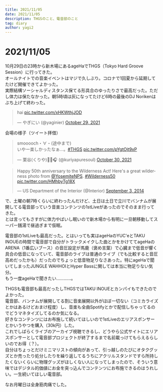 ```yaml
---
title: 2021/11/05
date: 2021/11/05
description: THGSのこと、電音部のこと
tag: diary
author: yagi2
---
```


# 2021/11/05  
10月29日の23時から新木場にあるageHaでTHGS（Tokyo Hard Groove Session）に行ってきた。  
オールナイトでの音楽イベントはマジで久しぶり。コロナで1回夏から延期してたけど開催できてよかった。  
実際結構ソーシャルディスタンス保てる形具合のゆったりさで最高だった。ただし体力は保たなかった。朝5時頃は灰になってたけど6時の最後のDJ Norikenはぶち上げて終わった。  
<blockquote class="twitter-tweet"><p lang="und" dir="ltr">hai <a href="https://t.co/xHKWthjJOD">pic.twitter.com/xHKWthjJOD</a></p>&mdash; やぎにい (@yaginier) <a href="https://twitter.com/yaginier/status/1454082717251878912?ref_src=twsrc%5Etfw">October 29, 2021</a></blockquote> <script async src="https://platform.twitter.com/widgets.js" charset="utf-8"></script>  
  
  
会場の様子（ツイート拝借）  
<blockquote class="twitter-tweet" hide-media="false"><p lang="ja" dir="ltr">smooooch・∀・(途中まで)<br />いやー楽しかったなぁ...。<a href="https://twitter.com/hashtag/THGS?src=hash&amp;ref_src=twsrc%5Etfw">#THGS</a> <a href="https://t.co/pYgtOjt9xP">pic.twitter.com/pYgtOjt9xP</a></p>&mdash; 栗谷(くりや)🍞🍊🎧️ (@kuriyapuresoul) <a href="https://twitter.com/kuriyapuresoul/status/1454402613336625153?ref_src=twsrc%5Etfw">October 30, 2021</a></blockquote> <script async src="https://platform.twitter.com/widgets.js" charset="utf-8"></script>  
  
<blockquote class="twitter-tweet"><p lang="en" dir="ltr">Happy 50th anniversary to the Wilderness Act! Here&#39;s a great wilderness photo from <a href="https://twitter.com/YosemiteNPS?ref_src=twsrc%5Etfw">@YosemiteNPS</a>. <a href="https://twitter.com/hashtag/Wilderness50?src=hash&amp;ref_src=twsrc%5Etfw">#Wilderness50</a> <a href="http://t.co/HMhbyTg18X">pic.twitter.com/HMhbyTg18X</a></p>&mdash; US Department of the Interior (@Interior) <a href="https://twitter.com/Interior/status/507185938620219395?ref_src=twsrc%5Etfw">September 3, 2014</a></blockquote> <script async src="https://platform.twitter.com/widgets.js" charset="utf-8"></script>

で、土曜の朝7時くらいに終わったんだけど、土日は土日で立川でバンナムが展開してる電音部っていう音楽コンテンツの1stLiveがあったのでそのまま行ってきた。  
とは言ってもさすがに体力やばいし眠いので新木場から有明に一旦朝移動してスーパー銭湯で昼過ぎまで仮眠。  
  
電音部の1stLiveも最高だった。とはいっても実はageHaのYUC'eとTAKU INOUEの時間で電音部で自分がトラックメイクした曲とかをかけててageHaのARENA（1番広いブース）の音圧設定が馬鹿（褒め言葉）で心臓まで低音が響く具合の低音になっていて、電音部のライブは普通のライブ（でも比較すると音圧高めだったかも）だったのでちょっと低音物足りなさあった。特にageHaで聞いてしまったJUNGLE WAHHOIとHyper Bassに関しては本当に物足りない気分。  
もう一度ageHaで聞きたい…………。  
  
THGSも電音部も最高だったしTHGSではTAKU INOUEとカンパイもできたのでよかった。  
電音部、バンナムが展開してる割に音楽展開以外がほぼ一切ない（コミカライズとかはあるけどおまけ程度）し、音楽も全曲Spotifyとかで配信しちゃってるのでどうマネタイズしてるのか気になる。  
好きなコンテンツにはお布施して続いてほしいので1stLiveのエリアスポンサーとかいうやつを購入（30k円）した。  
これでしばらくライブのアーカイブ視聴できるし、どうやら公式サイトにエリアスポンサーとして電音部プロジェクトが終了するまで名前載っけてもらえるらしいのでお得（？）。  
自分はちょっとだけミニマリストの傾向があって、引っ越しのたびにオタクグッズとか売ったり処分したりを繰り返してるうちにアクリルスタンドですら所持したくないくらいに物理グッズがほしくない人になってしまったので、そういう意味ではデジタル的価値にお金を突っ込んでコンテンツにお布施できるのはうれしい。一生続いてほしい電音部。  
  
なお月曜日は全身筋肉痛でした。